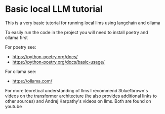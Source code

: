 # Basic local LLM tutorial
This is a very basic tutorial for running local llms using langchain and ollama

To easily run the code in the project you will need to install poetry and ollama first

For poetry see:
- https://python-poetry.org/docs/
- https://python-poetry.org/docs/basic-usage/ 

For ollama see:
- https://ollama.com/ 

For more teoretical understanding of llms I recommend 3blue1brown's videos on the transformer architecture (he also provides additional links to other sources) and Andrej Karpathy's videos on llms. Both are found on youtube
